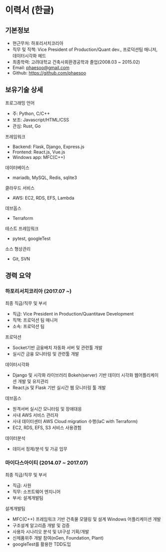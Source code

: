 # 이력서 (한글)


## 기본정보

- 현근무처: 하포리서치코리아
- 직무 및 직책: Vice President of Production/Quant dev., 프로덕션팀 매니저, 데이터시각화 헤드
- 최종학력: 고려대학교 건축사회환경공학과 졸업(2008.03 ~ 2015.02)
- Email: phaesoo@gmail.com
- Github: https://github.com/phaesoo


## 보유기술 상세

프로그래밍 언어

- 주: Python, C/C++ 
- 보조: Javascript/HTML/CSS
- 관심: Rust, Go

프레임워크
- Backend: Flask, Django, Express.js
- Frontend: React.js, Vue.js
- Windows app: MFC(C++)

데이터베이스
- mariadb, MySQL, Redis, sqlite3

클라우드 서비스
- AWS: EC2, RDS, EFS, Lambda

데브옵스
- Terraform

테스트 프레임워크
- pytest, googleTest

소스 형상관리
- Git, SVN


## 경력 요약

### 하포리서치코리아 (2017.07 ~)

최종 직급/직무 및 부서
- 직급: Vice President in Production/Quantitave Development
- 직책: 프로덕션 팀 매니저
- 소속: 프로덕션 팀

프로덕션
- Socket기반 금융배치 자동화 서버 및 관련툴 개발
- 실시간 금융 모니터링 및 관련툴 개발

데이터시각화
- Django 및 시각화 라이브러리 Bokeh(server) 기반 데이터 시각화 웹어플리케이션 개발 및 유지관리
- React.js 및 Flask 기반 실시간 웹 모니터링 툴 개발

데브옵스
- 원격서버 실시간 모니터링 및 장애대응
- 사내 AWS 서비스 관리자
- 사내 데이터센터 AWS Cloud migration 수행(IaC with Terraform)
- EC2, RDS, EFS, S3 서비스 사용경험

데이터분석
- 데이서 정제/분석 및 가공 업무

### 마이다스아이티 (2014.07 ~ 2017.07)

최종 직급/직무 및 부서
- 직급: 사원
- 직무: 소프트웨어 엔지니어
- 부서: 설계개발팀

설계개발팀
- MFC(C++) 프레임워크 기반 건축물 모델링 및 설계 Windows 어플리케이션 개발
- 구조설계 알고리즘 개발 및 검증
- 사용자 시나리오 분석 및 UI구성 기획/개발
- 신제품위주 개발 참여(nGen, Foundation, Plant)
- googleTest를 활용한 TDD도입
